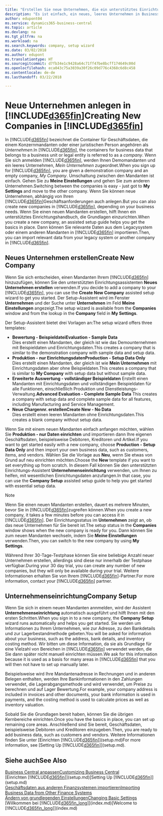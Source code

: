 ```yaml
---
title: "Erstellen Sie neue Unternehmen, die ein unterstütztes Einrichtungshandbuch verwenden | Microsoft Docs"
description: "Es ist einfach, ein neues, leeres Unternehmen in Business Central. zu erstellen. Ein unterstütztes Einrichtungshandbuch hilft Ihnen Schritte für Schritt und Sie können Ihre vorhandenen Geschäftsdaten importieren."
author: edupont04
ms.service: dynamics365-business-central
ms.topic: article
ms.devlang: na
ms.tgt_pltfrm: na
ms.workload: na
ms.search.keywords: company, setup wizard
ms.date: 03/02/2018
ms.author: edupont
ms.translationtype: HT
ms.sourcegitcommit: d7fb34e1c9428a64c71ff47be8bcff174649c00d
ms.openlocfilehash: eca043c75a3039a30f26c09d776c4368c6d8c458
ms.contentlocale: de-de
ms.lasthandoff: 03/22/2018

---
```

# <a name="creating-new-companies-in-included365finincludesd365finmdmd"></a><span data-ttu-id="932e1-104">Neue Unternehmen anlegen in [!INCLUDE[d365fin](includes/d365fin_md.md)]</span><span class="sxs-lookup"><span data-stu-id="932e1-104">Creating New Companies in [!INCLUDE[d365fin](includes/d365fin_md.md)]</span></span>
<span data-ttu-id="932e1-105">In [!INCLUDE[d365fin](includes/d365fin_md.md)] bezeichnet die Container für Geschäftsdaten, die einem Konzernmandanten oder einer juristischen Person angehören als *Unternehmen*.</span><span class="sxs-lookup"><span data-stu-id="932e1-105">In [!INCLUDE[d365fin](includes/d365fin_md.md)], the containers for business data that belongs to a business unit or legal entity is referred to as a *company*.</span></span> <span data-ttu-id="932e1-106">Wenn Sie sich anmelden [!INCLUDE[d365fin](includes/d365fin_md.md)], werden Ihnen Demomandanten und ein leeres Unternehmen, *Mein Unternehmen* zugeordnet.</span><span class="sxs-lookup"><span data-stu-id="932e1-106">When you sign up for [!INCLUDE[d365fin](includes/d365fin_md.md)], you are given a demonstration company and an empty company, *My Company*.</span></span> <span data-ttu-id="932e1-107">Umschaltung zwischen den Mandanten ist einfach. Gehen Sie zu **Meine Einstellungen** und gehen Sie zum anderen Unternehmen.</span><span class="sxs-lookup"><span data-stu-id="932e1-107">Switching between the companies is easy - just got to **My Settings** and move to the other company.</span></span> <span data-ttu-id="932e1-108">Wenn Sie können neue Unternehmen, abhängig von Ihren [!INCLUDE[d365fin](includes/d365fin_md.md)]Geschäftsanforderungen auch anlegen.</span><span class="sxs-lookup"><span data-stu-id="932e1-108">But you can also create new companies in [!INCLUDE[d365fin](includes/d365fin_md.md)], depending on your business needs.</span></span> <span data-ttu-id="932e1-109">Wenn Sie einen neuen Mandanten erstellen, hilft Ihnen ein unterstütztes Einrichtungshandbuch, die Grundlagen einzurichten.</span><span class="sxs-lookup"><span data-stu-id="932e1-109">When you create a new company, an assisted setup guide helps you get the basics in place.</span></span> <span data-ttu-id="932e1-110">Dann können Sie relevante Daten aus dem Legacysystem oder einem anderen Mandanten in [!INCLUDE[d365fin](includes/d365fin_md.md)] importieren.</span><span class="sxs-lookup"><span data-stu-id="932e1-110">Then, you can import relevant data from your legacy system or another company in [!INCLUDE[d365fin](includes/d365fin_md.md)].</span></span>  

## <a name="create-new-company"></a><span data-ttu-id="932e1-111">Neues Unternehmen erstellen</span><span class="sxs-lookup"><span data-stu-id="932e1-111">Create New Company</span></span>
<span data-ttu-id="932e1-112">Wenn Sie sich entscheiden, einen Mandanten Ihrem [!INCLUDE[d365fin](includes/d365fin_md.md)] hinzuzufügen, können Sie den unterstützten Einrichtungsassistenten **Neues Unternehmen erstellen** verwenden.</span><span class="sxs-lookup"><span data-stu-id="932e1-112">If you decide to add a company to your [!INCLUDE[d365fin](includes/d365fin_md.md)], you can use the **Create New Company** assisted setup wizard to get you started.</span></span> <span data-ttu-id="932e1-113">Der Setup-Assistent wird im Fenster **Unternehmen** und der Suche unter **Unternehmen** im Feld **Meine Einstellungen** angezeigt.</span><span class="sxs-lookup"><span data-stu-id="932e1-113">The setup wizard is available from the **Companies** window and from the lookup in the **Company** field in **My Settings**.</span></span>  

<span data-ttu-id="932e1-114">Der Setup-Assistent bietet drei Vorlagen an:</span><span class="sxs-lookup"><span data-stu-id="932e1-114">The setup wizard offers three templates:</span></span>

-   <span data-ttu-id="932e1-115">**Bewertung - Beispieldatei**</span><span class="sxs-lookup"><span data-stu-id="932e1-115">**Evaluation - Sample Data**</span></span>  
    <span data-ttu-id="932e1-116">Dies erstellt einen Mandanten, der gleich ist wie das Demounternehmen mit Beispieldaten und Einrichtungsdaten.</span><span class="sxs-lookup"><span data-stu-id="932e1-116">This creates a company that is similar to the demonstration company with sample data and setup data.</span></span>  
-   <span data-ttu-id="932e1-117">**Produktion - nur Einrichtungsdaten**</span><span class="sxs-lookup"><span data-stu-id="932e1-117">**Production - Setup Data Only**</span></span>  
    <span data-ttu-id="932e1-118">Dies erstellt einen Mandanten, der gleich ist wie **Mein Unternehmen** mit Einrichtungsdaten aber ohne Beispieldaten.</span><span class="sxs-lookup"><span data-stu-id="932e1-118">This creates a company that is similar to **My Company** with setup data but without sample data.</span></span>
-   <span data-ttu-id="932e1-119">**Erweiterte Auswertung - vollständiger Beispieldaten** Erstellt einen Mandanten mit Einrichtungsdaten und vollständigen Beispieldaten für alle Funktionen, einschließlich Produktion und Dienstleistungs-Verwaltung.</span><span class="sxs-lookup"><span data-stu-id="932e1-119">**Advanced Evaluation - Complete Sample Data** This creates a company with setup data and complete sample data for all features, including Manufacturing and Service Management.</span></span>
-   <span data-ttu-id="932e1-120">**Neue Chargennr. erstellen**</span><span class="sxs-lookup"><span data-stu-id="932e1-120">**Create New - No Data**</span></span>  
    <span data-ttu-id="932e1-121">Dies erstellt einen leeren Mandanten ohne Einrichtungsdaten.</span><span class="sxs-lookup"><span data-stu-id="932e1-121">This creates a blank company without setup data.</span></span>  

<span data-ttu-id="932e1-122">Wenn Sie mit einem neuen Mandanten einfach anfangen möchten, wählen Sie **Produktion - nur Daten einrichten** und importieren dann Ihre eigenen Geschäftsdaten, beispielsweise Debitoren, Kreditoren und Artikel.</span><span class="sxs-lookup"><span data-stu-id="932e1-122">If you want to get started easily with a new company, choose **Production - Setup Data Only** and then import your own business data, such as customers, items, and vendors.</span></span> <span data-ttu-id="932e1-123">Wählen Sie die Vorlage aus **Neu**, wenn Sie etwas von Grund auf neu einrichten möchten.</span><span class="sxs-lookup"><span data-stu-id="932e1-123">Choose the **New** template if you want to set everything up from scratch.</span></span> <span data-ttu-id="932e1-124">In diesem Fall können Sie den unterstützten Einrichtungs-Assistent **Unternehmenseinrichtung** verwenden, um Ihnen zu helfen, mit wesentlichen Einrichtungsdaten anzufangen.</span><span class="sxs-lookup"><span data-stu-id="932e1-124">In that case, you can use the **Company Setup** assisted setup guide to help you get started with essential setup data.</span></span>  

> [!NOTE]  
>   <span data-ttu-id="932e1-125">Wenn Sie einen neuen Mandanten erstellen, dauert es mehrere Minuten, bevor Sie in [!INCLUDE[d365fin](includes/d365fin_md.md)]zugreifen können.</span><span class="sxs-lookup"><span data-stu-id="932e1-125">When you create a new company, it takes a few minutes before you can access it in [!INCLUDE[d365fin](includes/d365fin_md.md)].</span></span> <span data-ttu-id="932e1-126">Der Einrichtungsstatus im **Unternehmen** zeigt an, ob das neue Unternehmen für Sie bereit ist.</span><span class="sxs-lookup"><span data-stu-id="932e1-126">The setup status in the **Companies** window shows when the new company is ready for you.</span></span> <span data-ttu-id="932e1-127">Dann können Sie zum neuen Mandanten wechseln, indem Sie **Meine Einstellungen** verwenden.</span><span class="sxs-lookup"><span data-stu-id="932e1-127">Then, you can switch to the new company by using **My Settings**.</span></span>  

<span data-ttu-id="932e1-128">Während Ihrer 30-Tage-Testphase können Sie eine beliebige Anzahl neuer Unternehmen erstellen, allerdings sind diese nur innerhalb der Testphase verfügbar.</span><span class="sxs-lookup"><span data-stu-id="932e1-128">During your 30 day trial, you can create any number of new companies, but they will only be available during your trial.</span></span> <span data-ttu-id="932e1-129">Weitere Informationen erhalten Sie von Ihrem [!INCLUDE[d365fin](includes/d365fin_md.md)]-Partner.</span><span class="sxs-lookup"><span data-stu-id="932e1-129">For more information, contact your [!INCLUDE[d365fin](includes/d365fin_md.md)] partner.</span></span>  

## <a name="company-setup"></a><span data-ttu-id="932e1-130">Unternehmenseinrichtung</span><span class="sxs-lookup"><span data-stu-id="932e1-130">Company Setup</span></span>
<span data-ttu-id="932e1-131">Wenn Sie sich in einem neuen Mandanten annmelden, wird der Assistent **Unternehmenseinrichtung** automatisch ausgeführt und hilft Ihnen mit den ersten Schritten.</span><span class="sxs-lookup"><span data-stu-id="932e1-131">When you sign in to a new company, the **Company Setup** wizard runs automatically and helps you get started.</span></span> <span data-ttu-id="932e1-132">Sie werden um Informationen zu Ihrem Unternehmen, wie zur Adresse, zu den Bankdetails und zur Lagerbestandmethode gebeten.</span><span class="sxs-lookup"><span data-stu-id="932e1-132">You will be asked for information about your business, such as the address, bank details, and inventory costing method.</span></span> <span data-ttu-id="932e1-133">Wir bitten um diese Information, da sie als Grundlage für eine Vielzahl von Bereichen in [!INCLUDE[d365fin](includes/d365fin_md.md)] verwendet werden, die Sie dann später nicht manuell einrichten müssen.</span><span class="sxs-lookup"><span data-stu-id="932e1-133">We ask for this information because it is used as a basis for many areas in [!INCLUDE[d365fin](includes/d365fin_md.md)] that you will then not have to set up manually later.</span></span>  

<span data-ttu-id="932e1-134">Beispielsweise wird Ihre Mandantenadresse in Rechnungen und in anderen Belegen enthalten, werden Ihre Bankinformationen in den Zahlungen verwendet, die Lagerabgangsmethode und wird verwendet, um Preise zu berechnen und auf Lager Bewertung.</span><span class="sxs-lookup"><span data-stu-id="932e1-134">For example, your company address is included in invoices and other documents, your bank information is used in payments, and the costing method is used to calculate prices as well as inventory valuation.</span></span>  

<span data-ttu-id="932e1-135">Sobald Sie die Grundlagen bereit haben, können Sie die übrigen Kernbereiche einrichten.</span><span class="sxs-lookup"><span data-stu-id="932e1-135">Once you have the basics in place, you can set up remaining core areas.</span></span> <span data-ttu-id="932e1-136">Anschließend sind Sie bereit, Geschäftsdaten, beispielsweise Debitoren und Kreditoren einzugeben.</span><span class="sxs-lookup"><span data-stu-id="932e1-136">Then, you are ready to add business data, such as customers and vendors.</span></span> <span data-ttu-id="932e1-137">Weitere Informationen finden Sie unter [Einrichten [!INCLUDE[d365fin](includes/d365fin_md.md)]](setup.md)</span><span class="sxs-lookup"><span data-stu-id="932e1-137">For more information, see [Setting Up [!INCLUDE[d365fin](includes/d365fin_md.md)]](setup.md).</span></span>  

## <a name="see-also"></a><span data-ttu-id="932e1-138">Siehe auch</span><span class="sxs-lookup"><span data-stu-id="932e1-138">See Also</span></span>
[<span data-ttu-id="932e1-139">Business Central anpassen</span><span class="sxs-lookup"><span data-stu-id="932e1-139">Customizing Business Central</span></span>](ui-customizing-overview.md)  
<span data-ttu-id="932e1-140">[Einrichten [!INCLUDE[d365fin](includes/d365fin_md.md)]](setup.md)</span><span class="sxs-lookup"><span data-stu-id="932e1-140">[Setting Up [!INCLUDE[d365fin](includes/d365fin_md.md)]](setup.md)</span></span>  
[<span data-ttu-id="932e1-141">Geschäftsdaten aus anderen Finanzsystemen importieren</span><span class="sxs-lookup"><span data-stu-id="932e1-141">Importing Business Data from Other Finance Systems</span></span>](upload-data.md)  
[<span data-ttu-id="932e1-142">Ändern von grundlegenden Einstellungen</span><span class="sxs-lookup"><span data-stu-id="932e1-142">Changing Basic Settings</span></span>](ui-change-basic-settings.md)  
<span data-ttu-id="932e1-143">[Willkommen bei [!INCLUDE[d365fin_long](includes/d365fin_long_md.md)]](index.md)</span><span class="sxs-lookup"><span data-stu-id="932e1-143">[Welcome to [!INCLUDE[d365fin_long](includes/d365fin_long_md.md)]](index.md)</span></span>  

